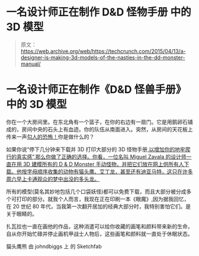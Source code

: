 # 一名设计师正在制作 D&D 怪物手册 中的 3D 模型

> 原文：<https://web.archive.org/web/https://techcrunch.com/2015/04/13/a-designer-is-making-3d-models-of-the-nasties-in-the-dd-monster-manual/>

# 一名设计师正在制作《D&D 怪兽手册》中的 3D 模型

你在一个大房间里。在东北角有一个篮子，在你的右边有一扇门。它是用鹅卵石铺成的，房间中央的石头上有血迹。你的队伍从南面进入。突然，从房间的天花板上传来一声[勾人的恐怖！](https://web.archive.org/web/20230324053914/http://www.thingiverse.com/thing:702167)你是做什么的？

如果你说“停下几分钟来下载并 3D 打印大部分的 3D 怪物手册[,以增加你的地牢爬行的真实感”,那么你做了正确的选择。你看，一位名叫 Miguel Zavala 的设计师一直在用 3D 建模所有的 D & D Monster 手动怪物，并把它们放在网上供所有人下载。他按字母顺序收集的动物有猫头鹰、艾丁龙，甚至还有迪亚马特，这只在许多周六早上卡通观众的梦中出没的多头龙](https://web.archive.org/web/20230324053914/http://www.thingiverse.com/mz4250/designs/page:3)[。](https://web.archive.org/web/20230324053914/https://www.youtube.com/watch?v=vUkJd0AyNJE)

所有的模型(莫名其妙地包括几个口袋妖怪)都可以免费下载，而且大部分被分成多个可打印的部分。就我个人而言，我现在正在印刷一本《眼魔》,因为据我回忆，在 20 世纪 80 年代，当我第一次翻开居加的经典大部分时，我特别害怕它们。是关于眼睛的。

扎瓦拉也一直在画他的作品，这种消遣可以给你收藏的画笔和颜料带来新的生命，自从你开始忙碌并停止画机甲战士人物后，这些画笔和颜料就一直处于休眠状态。

猫头鹰熊
由 johndbiggs 上
的 Sketchfab